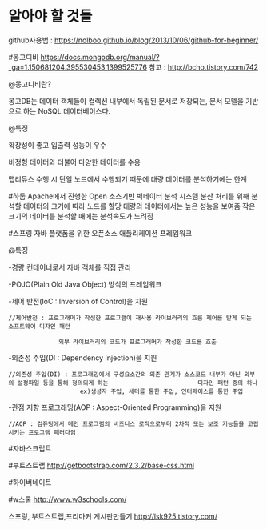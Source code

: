 # 알아야 할 것들
github사용법 : https://nolboo.github.io/blog/2013/10/06/github-for-beginner/

#몽고디비
https://docs.mongodb.org/manual/?_ga=1.150681204.395530453.1399525776
참고 : http://bcho.tistory.com/742

@몽고디비란?

몽고DB는 데이터 객체들이 컬렉션 내부에서 독립된 문서로 저장되는, 문서 모델을 기반으로 하는 NoSQL 데이터베이스다.

@특징

확장성이 좋고 입출력 성능이 우수

비정형 데이터와 더불어 다양한 데이터를 수용

맵리듀스 수행 시 단일 노드에서 수행되기 때문에 대량 데이터를 분석하기에는 한계

#하둡
Apache에서 진행한 Open 소스기반 빅데이터 분석 시스템
분산 처리를 위해 분석할 데이터의 크기에 따라 노드를 할당
대량의 데이터에서는 높은 성능을 보여줌
작은 크기의 데이터를 분석할 때에는 분석속도가 느려짐

#스프링
자바 플랫폼을 위한 오픈소스 애플리케이션 프레임워크

@특징

-경량 컨테이너로서 자바 객체를 직접 관리

-POJO(Plain Old Java Object) 방식의 프레임워크

-제어 반전(IoC : Inversion of Control)을 지원

    //제어반전 : 프로그래머가 작성한 프로그램이 재사용 라이브러리의 흐름 제어를 받게 되는 소프트웨어 디자인 패턴
    
                  외부 라이브러리의 코드가 프로그래머가 작성한 코드를 호출
                  
-의존성 주입(DI : Dependency Injection)을 지원

    //의존성 주입(DI) : 프로그래밍에서 구성요소간의 의존 관계가 소스코드 내부가 아닌 외부의 설정파일 등을 통해 정의되게 하는                         디자인 패턴 중의 하나
                        ex)생성자 주입, 세터를 통한 주입, 인터페이스를 통한 주입
    
-관점 지향 프로그래밍(AOP : Aspect-Oriented Programming)을 지원

    //AOP : 컴퓨팅에서 메인 프로그램의 비즈니스 로직으로부터 2차적 또는 보조 기능들을 고립시키는 프로그램 패러다임

#자바스크립트

#부트스트랩
http://getbootstrap.com/2.3.2/base-css.html

#하이버네이트

#w스쿨
http://www.w3schools.com/

스프링, 부트스트랩,프리마커 게시판만들기
http://lsk925.tistory.com/
